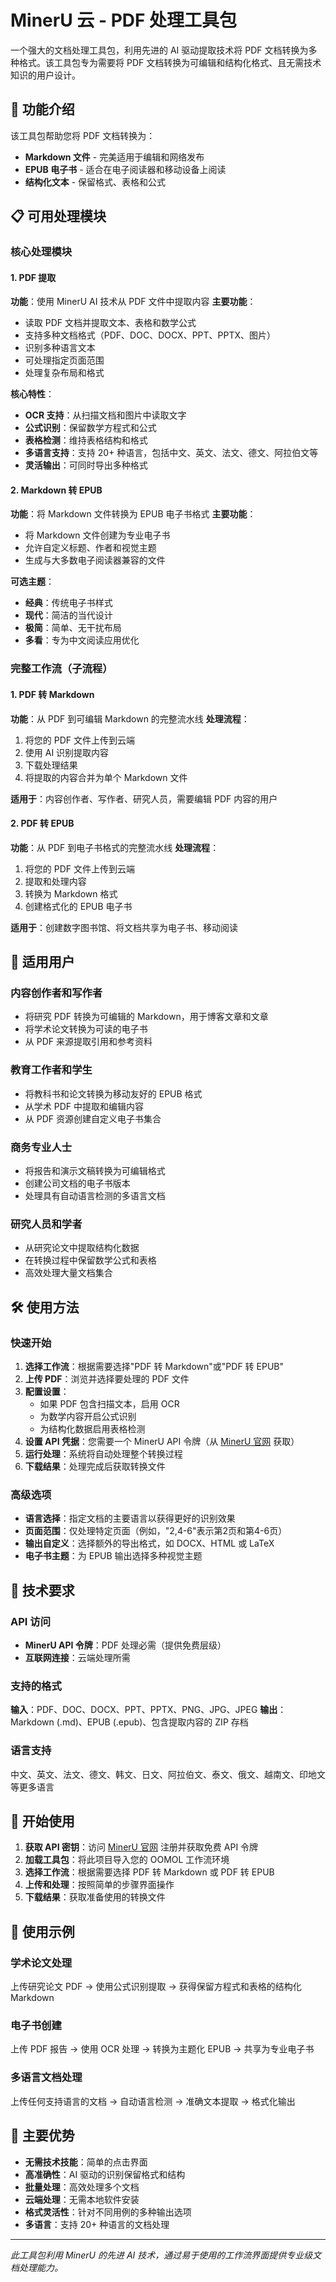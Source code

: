 # MinerU 云 - PDF 处理工具包

一个强大的文档处理工具包，利用先进的 AI 驱动提取技术将 PDF 文档转换为多种格式。该工具包专为需要将 PDF 文档转换为可编辑和结构化格式、且无需技术知识的用户设计。

## 🚀 功能介绍

该工具包帮助您将 PDF 文档转换为：
- **Markdown 文件** - 完美适用于编辑和网络发布
- **EPUB 电子书** - 适合在电子阅读器和移动设备上阅读
- **结构化文本** - 保留格式、表格和公式

## 📋 可用处理模块

### 核心处理模块

#### 1. PDF 提取
**功能**：使用 MinerU AI 技术从 PDF 文件中提取内容
**主要功能**：
- 读取 PDF 文档并提取文本、表格和数学公式
- 支持多种文档格式（PDF、DOC、DOCX、PPT、PPTX、图片）
- 识别多种语言文本
- 可处理指定页面范围
- 处理复杂布局和格式

**核心特性**：
- **OCR 支持**：从扫描文档和图片中读取文字
- **公式识别**：保留数学方程式和公式
- **表格检测**：维持表格结构和格式
- **多语言支持**：支持 20+ 种语言，包括中文、英文、法文、德文、阿拉伯文等
- **灵活输出**：可同时导出多种格式

#### 2. Markdown 转 EPUB
**功能**：将 Markdown 文件转换为 EPUB 电子书格式
**主要功能**：
- 将 Markdown 文件创建为专业电子书
- 允许自定义标题、作者和视觉主题
- 生成与大多数电子阅读器兼容的文件

**可选主题**：
- **经典**：传统电子书样式
- **现代**：简洁的当代设计
- **极简**：简单、无干扰布局
- **多看**：专为中文阅读应用优化

### 完整工作流（子流程）

#### 1. PDF 转 Markdown
**功能**：从 PDF 到可编辑 Markdown 的完整流水线
**处理流程**：
1. 将您的 PDF 文件上传到云端
2. 使用 AI 识别提取内容
3. 下载处理结果
4. 将提取的内容合并为单个 Markdown 文件

**适用于**：内容创作者、写作者、研究人员，需要编辑 PDF 内容的用户

#### 2. PDF 转 EPUB
**功能**：从 PDF 到电子书格式的完整流水线
**处理流程**：
1. 将您的 PDF 文件上传到云端
2. 提取和处理内容
3. 转换为 Markdown 格式
4. 创建格式化的 EPUB 电子书

**适用于**：创建数字图书馆、将文档共享为电子书、移动阅读

## 🎯 适用用户

### 内容创作者和写作者
- 将研究 PDF 转换为可编辑的 Markdown，用于博客文章和文章
- 将学术论文转换为可读的电子书
- 从 PDF 来源提取引用和参考资料

### 教育工作者和学生
- 将教科书和论文转换为移动友好的 EPUB 格式
- 从学术 PDF 中提取和编辑内容
- 从 PDF 资源创建自定义电子书集合

### 商务专业人士
- 将报告和演示文稿转换为可编辑格式
- 创建公司文档的电子书版本
- 处理具有自动语言检测的多语言文档

### 研究人员和学者
- 从研究论文中提取结构化数据
- 在转换过程中保留数学公式和表格
- 高效处理大量文档集合

## 🛠️ 使用方法

### 快速开始
1. **选择工作流**：根据需要选择"PDF 转 Markdown"或"PDF 转 EPUB"
2. **上传 PDF**：浏览并选择要处理的 PDF 文件
3. **配置设置**：
   - 如果 PDF 包含扫描文本，启用 OCR
   - 为数学内容开启公式识别
   - 为结构化数据启用表格检测
4. **设置 API 凭据**：您需要一个 MinerU API 令牌（从 [MinerU 官网](https://mineru.net) 获取）
5. **运行处理**：系统将自动处理整个转换过程
6. **下载结果**：处理完成后获取转换文件

### 高级选项
- **语言选择**：指定文档的主要语言以获得更好的识别效果
- **页面范围**：仅处理特定页面（例如，"2,4-6"表示第2页和第4-6页）
- **输出自定义**：选择额外的导出格式，如 DOCX、HTML 或 LaTeX
- **电子书主题**：为 EPUB 输出选择多种视觉主题

## 🔧 技术要求

### API 访问
- **MinerU API 令牌**：PDF 处理必需（提供免费层级）
- **互联网连接**：云端处理所需

### 支持的格式
**输入**：PDF、DOC、DOCX、PPT、PPTX、PNG、JPG、JPEG
**输出**：Markdown (.md)、EPUB (.epub)、包含提取内容的 ZIP 存档

### 语言支持
中文、英文、法文、德文、韩文、日文、阿拉伯文、泰文、俄文、越南文、印地文等更多语言

## 🚀 开始使用

1. **获取 API 密钥**：访问 [MinerU 官网](https://mineru.net) 注册并获取免费 API 令牌
2. **加载工具包**：将此项目导入您的 OOMOL 工作流环境
3. **选择工作流**：根据需要选择 PDF 转 Markdown 或 PDF 转 EPUB
4. **上传和处理**：按照简单的步骤界面操作
5. **下载结果**：获取准备使用的转换文件

## 📖 使用示例

### 学术论文处理
上传研究论文 PDF → 使用公式识别提取 → 获得保留方程式和表格的结构化 Markdown

### 电子书创建
上传 PDF 报告 → 使用 OCR 处理 → 转换为主题化 EPUB → 共享为专业电子书

### 多语言文档处理
上传任何支持语言的文档 → 自动语言检测 → 准确文本提取 → 格式化输出

## 🎯 主要优势

- **无需技术技能**：简单的点击界面
- **高准确性**：AI 驱动的识别保留格式和结构
- **批量处理**：高效处理多个文档
- **云端处理**：无需本地软件安装
- **格式灵活性**：针对不同用例的多种输出选项
- **多语言**：支持 20+ 种语言的文档处理

---

*此工具包利用 MinerU 的先进 AI 技术，通过易于使用的工作流界面提供专业级文档处理能力。*
